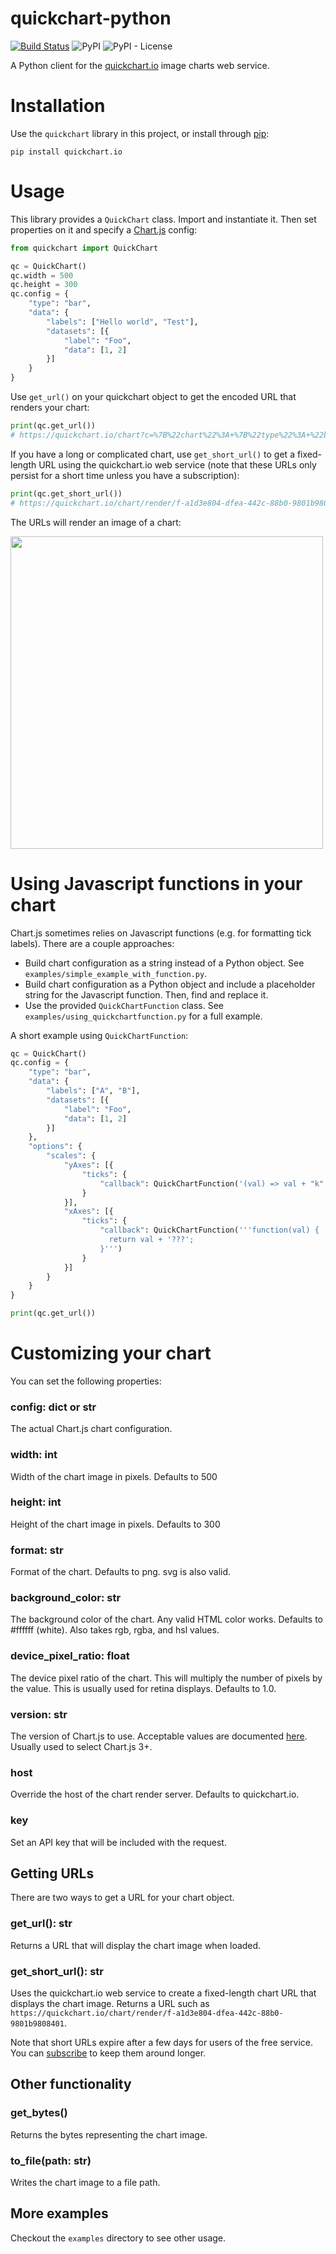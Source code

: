 # quickchart-python
[![Build Status](https://travis-ci.com/typpo/quickchart-python.svg?branch=master)](https://travis-ci.com/typpo/quickchart-python)
![PyPI](https://img.shields.io/pypi/v/quickchart.io)
![PyPI - License](https://img.shields.io/pypi/l/quickchart.io)

A Python client for the [quickchart.io](https://quickchart.io/) image charts web service.

# Installation

Use the `quickchart` library in this project, or install through [pip](https://pypi.org/project/quickchart.io/):

```
pip install quickchart.io
```

# Usage

This library provides a `QuickChart` class.  Import and instantiate it.  Then set properties on it and specify a [Chart.js](https://chartjs.org) config:

```python
from quickchart import QuickChart

qc = QuickChart()
qc.width = 500
qc.height = 300
qc.config = {
    "type": "bar",
    "data": {
        "labels": ["Hello world", "Test"],
        "datasets": [{
            "label": "Foo",
            "data": [1, 2]
        }]
    }
}
```

Use `get_url()` on your quickchart object to get the encoded URL that renders your chart:

```python
print(qc.get_url())
# https://quickchart.io/chart?c=%7B%22chart%22%3A+%7B%22type%22%3A+%22bar%22%2C+%22data%22%3A+%7B%22labels%22%3A+%5B%22Hello+world%22%2C+%22Test%22%5D%2C+%22datasets%22%3A+%5B%7B%22label%22%3A+%22Foo%22%2C+%22data%22%3A+%5B1%2C+2%5D%7D%5D%7D%7D%7D&w=600&h=300&bkg=%23ffffff&devicePixelRatio=2.0&f=png
```

If you have a long or complicated chart, use `get_short_url()` to get a fixed-length URL using the quickchart.io web service (note that these URLs only persist for a short time unless you have a subscription):

```python
print(qc.get_short_url())
# https://quickchart.io/chart/render/f-a1d3e804-dfea-442c-88b0-9801b9808401
```

The URLs will render an image of a chart:

<img src="https://quickchart.io/chart?c=%7B%22type%22%3A+%22bar%22%2C+%22data%22%3A+%7B%22labels%22%3A+%5B%22Hello+world%22%2C+%22Test%22%5D%2C+%22datasets%22%3A+%5B%7B%22label%22%3A+%22Foo%22%2C+%22data%22%3A+%5B1%2C+2%5D%7D%5D%7D%7D&w=600&h=300&bkg=%23ffffff&devicePixelRatio=2.0&f=png" width="500" />

# Using Javascript functions in your chart

Chart.js sometimes relies on Javascript functions (e.g. for formatting tick labels).  There are a couple approaches:

  - Build chart configuration as a string instead of a Python object.  See `examples/simple_example_with_function.py`.
  - Build chart configuration as a Python object and include a placeholder string for the Javascript function.  Then, find and replace it.
  - Use the provided `QuickChartFunction` class.  See `examples/using_quickchartfunction.py` for a full example.

A short example using `QuickChartFunction`:
```py
qc = QuickChart()
qc.config = {
    "type": "bar",
    "data": {
        "labels": ["A", "B"],
        "datasets": [{
            "label": "Foo",
            "data": [1, 2]
        }]
    },
    "options": {
        "scales": {
            "yAxes": [{
                "ticks": {
                    "callback": QuickChartFunction('(val) => val + "k"')
                }
            }],
            "xAxes": [{
                "ticks": {
                    "callback": QuickChartFunction('''function(val) {
                      return val + '???';
                    }''')
                }
            }]
        }
    }
}

print(qc.get_url())
```

# Customizing your chart

You can set the following properties:

### config: dict or str
The actual Chart.js chart configuration.

### width: int
Width of the chart image in pixels.  Defaults to 500

### height: int
Height of the chart image  in pixels.  Defaults to 300

### format: str
Format of the chart. Defaults to png. svg is also valid.

### background_color: str
The background color of the chart. Any valid HTML color works. Defaults to #ffffff (white). Also takes rgb, rgba, and hsl values.

### device_pixel_ratio: float
The device pixel ratio of the chart. This will multiply the number of pixels by the value. This is usually used for retina displays. Defaults to 1.0.

### version: str
The version of Chart.js to use. Acceptable values are documented [here](https://quickchart.io/documentation/#parameters). Usually used to select Chart.js 3+.

### host
Override the host of the chart render server. Defaults to quickchart.io.

### key
Set an API key that will be included with the request.

## Getting URLs

There are two ways to get a URL for your chart object.

### get_url(): str

Returns a URL that will display the chart image when loaded.

### get_short_url(): str

Uses the quickchart.io web service to create a fixed-length chart URL that displays the chart image.  Returns a URL such as `https://quickchart.io/chart/render/f-a1d3e804-dfea-442c-88b0-9801b9808401`.

Note that short URLs expire after a few days for users of the free service.  You can [subscribe](https://quickchart.io/pricing/) to keep them around longer.

## Other functionality

### get_bytes()

Returns the bytes representing the chart image.

### to_file(path: str)

Writes the chart image to a file path.

## More examples

Checkout the `examples` directory to see other usage.
